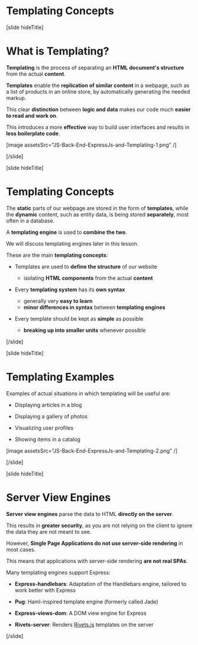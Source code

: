 # Templating Concepts

[slide hideTitle]

# What is Templating?

**Templating** is the process of separating an **HTML document's structure** from the actual **content**.

**Templates** enable the **replication of similar content** in a webpage, such as a list of products in an online store, by automatically generating the needed markup.

This clear **distinction** between **logic and data** makes our code much **easier to read and work on**.

This introduces a more **effective** way to build user interfaces and results in **less boilerplate code**.

[image assetsSrc="JS-Back-End-ExpressJs-and-Templating-1.png" /]

[/slide]

[slide hideTitle]

# Templating Concepts

The **static** parts of our webpage are stored in the form of **templates**, while the **dynamic** content, such as entity data, is being stored **separately**, most often in a database.

A **templating engine** is used to **combine the two**.

We will discuss templating engines later in this lesson.

These are the main **templating concepts**:

- Templates are used to **define the structure** of our website
    - isolating **HTML components** from the actual **content**

- Every **templating system** has its **own syntax**
    - generally very **easy to learn**
    - **minor differences in syntax** between **templating engines**

- Every template should be kept as **simple** as possible
    - **breaking up into smaller units** whenever possible

[/slide]


[slide hideTitle]
# Templating Examples

Examples of actual situations in which templating will be useful are: 

- Displaying articles in a blog

- Displaying a gallery of photos

- Visualizing user profiles

- Showing items in a catalog

[image assetsSrc="JS-Back-End-ExpressJs-and-Templating-2.png" /]

[/slide]

[slide hideTitle]

# Server View Engines

**Server view engines** parse the data to HTML **directly on the server**.

This results in **greater security**, as you are not relying on the client to ignore the data they are not meant to see.

However, **Single Page Applications do not use server-side rendering** in most cases.

This means that applications with server-side rendering **are not real SPAs**.

Many templating engines support Express:

- **Express-handlebars**: Adaptation of the Handlebars engine, tailored to work better with Express
  
- **Pug**: Haml\-inspired template engine (formerly called Jade)
  
- **Express-views-dom**: A DOM view engine for Express

- **Rivets-server**: Renders [Rivets.js](http://rivetsjs.com) templates on the server

[/slide]
